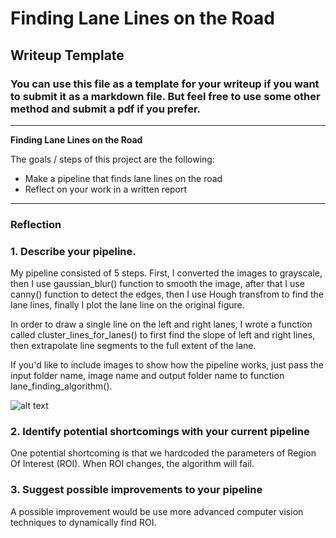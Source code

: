 # **Finding Lane Lines on the Road** 

## Writeup Template

### You can use this file as a template for your writeup if you want to submit it as a markdown file. But feel free to use some other method and submit a pdf if you prefer.

---

**Finding Lane Lines on the Road**

The goals / steps of this project are the following:
* Make a pipeline that finds lane lines on the road
* Reflect on your work in a written report


[//]: # (Image References)

[image1]: ./examples/grayscale.jpg "Grayscale"

---

### Reflection

### 1. Describe your pipeline. 

My pipeline consisted of 5 steps. First, I converted the images to grayscale, then I use gaussian_blur() function to smooth the image, after that I use canny() function to detect the edges, then I use Hough transfrom to find the lane lines, finally I plot the lane line on the original figure. 

In order to draw a single line on the left and right lanes, I wrote a function called cluster_lines_for_lanes() to first find the slope of left and right lines, then extrapolate line segments to the full extent of the lane. 

If you'd like to include images to show how the pipeline works, just pass the input folder name, image name and output folder name to function lane_finding_algorithm().

![alt text][image1]


### 2. Identify potential shortcomings with your current pipeline


One potential shortcoming is that we hardcoded the parameters of Region Of Interest (ROI). When ROI changes, the algorithm will fail.  


### 3. Suggest possible improvements to your pipeline

A possible improvement would be use more advanced computer vision techniques to dynamically find ROI. 
